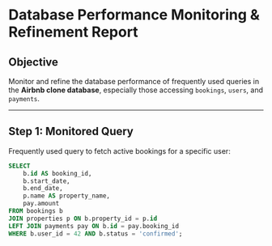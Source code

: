 # Database Performance Monitoring & Refinement Report

## Objective

Monitor and refine the database performance of frequently used queries in the **Airbnb clone database**, especially those accessing `bookings`, `users`, and `payments`.

---

## Step 1: Monitored Query

Frequently used query to fetch active bookings for a specific user:

```sql
SELECT 
    b.id AS booking_id, 
    b.start_date, 
    b.end_date, 
    p.name AS property_name,
    pay.amount
FROM bookings b
JOIN properties p ON b.property_id = p.id
LEFT JOIN payments pay ON b.id = pay.booking_id
WHERE b.user_id = 42 AND b.status = 'confirmed';
